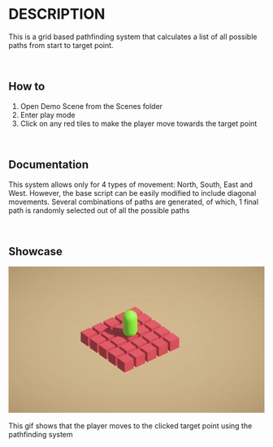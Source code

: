 # DESCRIPTION


This is a grid based pathfinding system that calculates a list of all possible paths from start to target point.


<br />


## How to
1) Open Demo Scene from the Scenes folder
2) Enter play mode
3) Click on any red tiles to make the player move towards the target point

<br />

## Documentation


This system allows only for 4 types of movement: North, South, East and West. However, the base script can be easily modified to include diagonal movements. Several combinations of paths are generated, of which, 1 final path is randomly selected out of all the possible paths

<br />

## Showcase


![](https://github.com/klazapp/UNITY-GridBased-Pathfinding/blob/main/Assets/Gif%20Showcase/Gifshowcase.gif)


This gif shows that the player moves to the clicked target point using the pathfinding system

<br />
